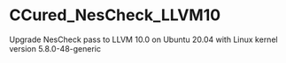 # CCured_NesCheck_LLVM10
Upgrade NesCheck pass to LLVM 10.0 on Ubuntu 20.04 with Linux kernel version 5.8.0-48-generic
